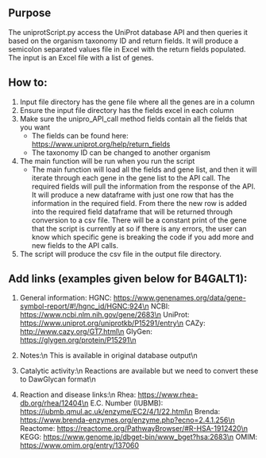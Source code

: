 ## Purpose
The uniprotScript.py access the UniProt database API and then queries it based on 
the organism taxonomy ID and return fields. It will produce a semicolon separated values file in Excel with the return fields
populated. The input is an Excel file with a list of genes. 

## How to:
1. Input file directory has the gene file where all the genes are in a column
2. Ensure the input file directory has the fields excel in each column
3. Make sure the unipro_API_call method fields contain all the fields that you want
   - The fields can be found here: https://www.uniprot.org/help/return_fields
   - The taxonomy ID can be changed to another organism
4. The main function will be run when you run the script
   - The main function will load all the fields and gene list, and then it will iterate through each gene in the gene list 
   to the API call. The required fields will pull the information from the response of the API. It will produce a new dataframe with just one
   row that has the information in the required field. From there the new row is added into the required field dataframe that 
   will be returned through conversion to a csv file. There will be a constant print of the gene that the script is currently
   at so if there is any errors, the user can know which specific gene is breaking the code if you add more and new fields to the API calls.
5. The script will produce the csv file in the output file directory.

## Add links (examples given below for B4GALT1):
1.	General information: 
HGNC: https://www.genenames.org/data/gene-symbol-report/#!/hgnc_id/HGNC:924\n
NCBI: https://www.ncbi.nlm.nih.gov/gene/2683\n
UniProt: https://www.uniprot.org/uniprotkb/P15291/entry\n
CAZy: http://www.cazy.org/GT7.html\n
GlyGen: https://glygen.org/protein/P15291\n

2. Notes:\n
This is available in original database output\n

3. Catalytic activity:\n
Reactions are available but we need to convert these to DawGlycan format\n

4. Reaction and disease links:\n
Rhea: https://www.rhea-db.org/rhea/12404\n
E.C. Number (IUBMB): https://iubmb.qmul.ac.uk/enzyme/EC2/4/1/22.html\n
Brenda: https://www.brenda-enzymes.org/enzyme.php?ecno=2.4.1.256\n
Reactome: https://reactome.org/PathwayBrowser/#R-HSA-1912420\n
KEGG: https://www.genome.jp/dbget-bin/www_bget?hsa:2683\n
OMIM: https://www.omim.org/entry/137060
